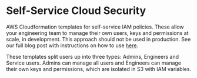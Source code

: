Self-Service Cloud Security
===========================

AWS Cloudformation templates for self-service IAM policies.  These allow your engineering team to manage their own users, keys and permissions at scale, in development.  This approach should not be used in production.  See our full blog post with instructions on how to use [here](https://developers.coinbase.com/blog/2015/03/30/self-service-iam).

These templates split users up into three types: Admins, Engineers and Service users.  Admins can manage all users and Engineers can manage their own keys and permissions, which are isolated in S3 with IAM variables.
